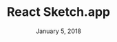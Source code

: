 ---
layout: post
date: January 5, 2018
title: React Sketch.app
link: http://airbnb.io/react-sketchapp/
image: images/tools/react-sketch.jpg
description: React Sketch.app enables you to render React components to Sketch. It was built for Airbnb’s design system. This is the easiest way to manage Sketch assets in a large design system.
tags:
- sketch
type: Plugin
---